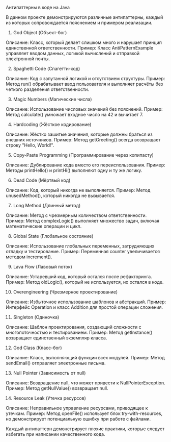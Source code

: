 Антипаттерны в коде на Java

В данном проекте демонстрируются различные антипаттерны, каждый из которых сопровождается пояснением и примером реализации.

1. God Object (Объект-бог)

Описание: Класс, который делает слишком много и нарушает принцип единственной ответственности.
Пример: Класс AntiPatternExample управляет вводом данных, логикой вычислений и отправкой электронной почты.

2. Spaghetti Code (Спагетти-код)

Описание: Код с запутанной логикой и отсутствием структуры.
Пример: Метод run() обрабатывает ввод пользователя и выполняет расчёты без четкого разделения ответственности.

3. Magic Numbers (Магические числа)

Описание: Использование числовых значений без пояснений.
Пример: Метод calculate() умножает входное число на 42 и вычитает 7.

4. Hardcoding (Жёсткое кодирование)

Описание: Жёстко зашитые значения, которые должны браться из внешних источников.
Пример: Метод getGreeting() всегда возвращает строку "Hello, World!".

5. Copy-Paste Programming (Программирование через копипасту)

Описание: Дублирование кода вместо его переиспользования.
Пример: Методы printHello() и printHi() выполняют одну и ту же логику.

6. Dead Code (Мёртвый код)

Описание: Код, который никогда не выполняется.
Пример: Метод unusedMethod(), который никогда не вызывается.

7. Long Method (Длинный метод)

Описание: Метод с чрезмерным количеством ответственности.
Пример: Метод complexLogic() выполняет множество задач, включая математические операции и цикл.

8. Global State (Глобальное состояние)

Описание: Использование глобальных переменных, затрудняющих отладку и тестирование.
Пример: Переменная counter увеличивается методом increment().

9. Lava Flow (Лавовый поток)

Описание: Устаревший код, который остался после рефакторинга.
Пример: Метод oldLogic(), который не используется, но остался в коде.

10. Overengineering (Чрезмерное проектирование)

Описание: Избыточное использование шаблонов и абстракций.
Пример: Интерфейс Operation и класс Addition для простой операции сложения.

11. Singleton (Одиночка)

Описание: Шаблон проектирования, создающий сложности с многопоточностью и тестированием.
Пример: Метод getInstance() возвращает единственный экземпляр класса.

12. God Class (Класс-бог)

Описание: Класс, выполняющий функции всех модулей.
Пример: Метод sendEmail() отправляет электронные письма.

13. Null Pointer (Зависимость от null)

Описание: Возвращение null, что может привести к NullPointerException.
Пример: Метод getNullValue() возвращает null.

14. Resource Leak (Утечка ресурсов)

Описание: Неправильное управление ресурсами, приводящее к утечкам.
Пример: Метод openFile() использует блок try-with-resources, но демонстрирует потенциальную ошибку при работе с файлами.

Каждый антипаттерн демонстрирует плохие практики, которые следует избегать при написании качественного кода.
